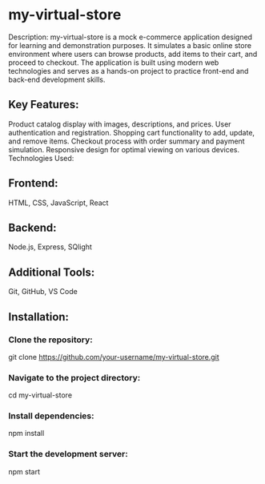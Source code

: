 # my-virtual-store

Description:
my-virtual-store is a mock e-commerce application designed for learning and demonstration purposes. It simulates a basic online store environment where users can browse products, add items to their cart, and proceed to checkout. The application is built using modern web technologies and serves as a hands-on project to practice front-end and back-end development skills.

## Key Features:
Product catalog display with images, descriptions, and prices.
User authentication and registration.
Shopping cart functionality to add, update, and remove items.
Checkout process with order summary and payment simulation.
Responsive design for optimal viewing on various devices.
Technologies Used:

## Frontend:
HTML, CSS, JavaScript, React
## Backend:
Node.js, Express, SQlight
## Additional Tools:
Git, GitHub, VS Code


## Installation:

### Clone the repository:
git clone https://github.com/your-username/my-virtual-store.git

### Navigate to the project directory:
cd my-virtual-store

### Install dependencies:
npm install

### Start the development server:
npm start

